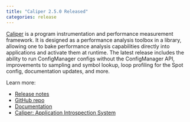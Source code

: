 ```yaml
---
title: "Caliper 2.5.0 Released"
categories: release
---
```


[Caliper](https://github.com/LLNL/Caliper) is a program instrumentation and performance measurement framework. It is designed as a performance analysis toolbox in a library, allowing one to bake performance analysis capabilities directly into applications and activate them at runtime. The latest release includes the ability to run ConfigManager configs without the ConfigManager API, improvements to sampling and symbol lookup, loop profiling for the Spot config, documentation updates, and more.

Learn more:
- [Release notes](https://github.com/LLNL/Caliper/releases/tag/v2.5.0)
- [GitHub repo](https://github.com/LLNL/Caliper)
- [Documentation](https://llnl.github.io/Caliper/)
- [Caliper: Application Introspection System](https://computing.llnl.gov/projects/caliper)
